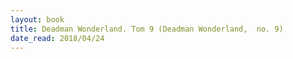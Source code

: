 ```yaml
---
layout: book
title: Deadman Wonderland. Tom 9 (Deadman Wonderland,  no. 9)
date_read: 2018/04/24
---
```

